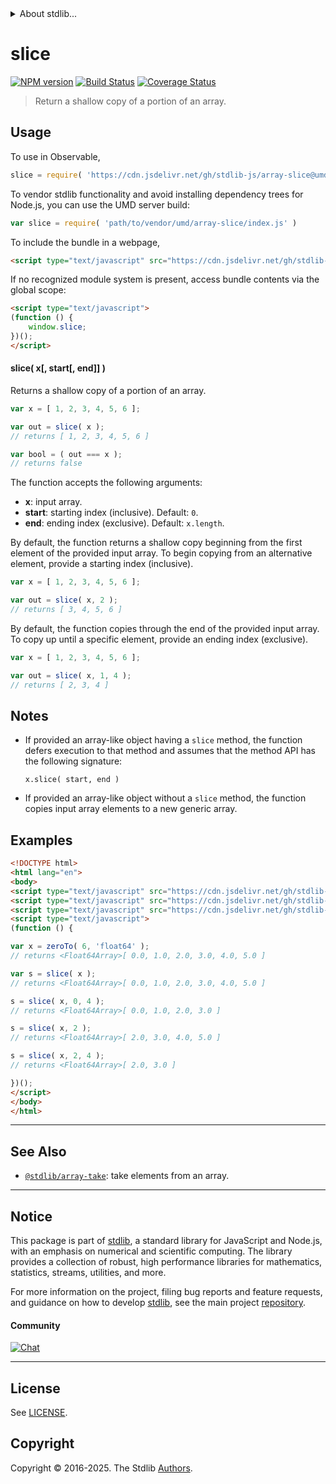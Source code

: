 <!--

@license Apache-2.0

Copyright (c) 2024 The Stdlib Authors.

Licensed under the Apache License, Version 2.0 (the "License");
you may not use this file except in compliance with the License.
You may obtain a copy of the License at

   http://www.apache.org/licenses/LICENSE-2.0

Unless required by applicable law or agreed to in writing, software
distributed under the License is distributed on an "AS IS" BASIS,
WITHOUT WARRANTIES OR CONDITIONS OF ANY KIND, either express or implied.
See the License for the specific language governing permissions and
limitations under the License.

-->


<details>
  <summary>
    About stdlib...
  </summary>
  <p>We believe in a future in which the web is a preferred environment for numerical computation. To help realize this future, we've built stdlib. stdlib is a standard library, with an emphasis on numerical and scientific computation, written in JavaScript (and C) for execution in browsers and in Node.js.</p>
  <p>The library is fully decomposable, being architected in such a way that you can swap out and mix and match APIs and functionality to cater to your exact preferences and use cases.</p>
  <p>When you use stdlib, you can be absolutely certain that you are using the most thorough, rigorous, well-written, studied, documented, tested, measured, and high-quality code out there.</p>
  <p>To join us in bringing numerical computing to the web, get started by checking us out on <a href="https://github.com/stdlib-js/stdlib">GitHub</a>, and please consider <a href="https://opencollective.com/stdlib">financially supporting stdlib</a>. We greatly appreciate your continued support!</p>
</details>

# slice

[![NPM version][npm-image]][npm-url] [![Build Status][test-image]][test-url] [![Coverage Status][coverage-image]][coverage-url] <!-- [![dependencies][dependencies-image]][dependencies-url] -->

> Return a shallow copy of a portion of an array.

<!-- Section to include introductory text. Make sure to keep an empty line after the intro `section` element and another before the `/section` close. -->

<section class="intro">

</section>

<!-- /.intro -->

<!-- Package usage documentation. -->



<section class="usage">

## Usage

To use in Observable,

```javascript
slice = require( 'https://cdn.jsdelivr.net/gh/stdlib-js/array-slice@umd/browser.js' )
```

To vendor stdlib functionality and avoid installing dependency trees for Node.js, you can use the UMD server build:

```javascript
var slice = require( 'path/to/vendor/umd/array-slice/index.js' )
```

To include the bundle in a webpage,

```html
<script type="text/javascript" src="https://cdn.jsdelivr.net/gh/stdlib-js/array-slice@umd/browser.js"></script>
```

If no recognized module system is present, access bundle contents via the global scope:

```html
<script type="text/javascript">
(function () {
    window.slice;
})();
</script>
```

#### slice( x\[, start\[, end]] )

Returns a shallow copy of a portion of an array.

```javascript
var x = [ 1, 2, 3, 4, 5, 6 ];

var out = slice( x );
// returns [ 1, 2, 3, 4, 5, 6 ]

var bool = ( out === x );
// returns false
```

The function accepts the following arguments:

-   **x**: input array.
-   **start**: starting index (inclusive). Default: `0`.
-   **end**: ending index (exclusive). Default: `x.length`.

By default, the function returns a shallow copy beginning from the first element of the provided input array. To begin copying from an alternative element, provide a starting index (inclusive).

```javascript
var x = [ 1, 2, 3, 4, 5, 6 ];

var out = slice( x, 2 );
// returns [ 3, 4, 5, 6 ]
```

By default, the function copies through the end of the provided input array. To copy up until a specific element, provide an ending index (exclusive).

```javascript
var x = [ 1, 2, 3, 4, 5, 6 ];

var out = slice( x, 1, 4 );
// returns [ 2, 3, 4 ]
```

</section>

<!-- /.usage -->

<!-- Package usage notes. Make sure to keep an empty line after the `section` element and another before the `/section` close. -->

<section class="notes">

## Notes

-   If provided an array-like object having a `slice` method, the function defers execution to that method and assumes that the method API has the following signature:

    ```text
    x.slice( start, end )
    ```

-   If provided an array-like object without a `slice` method, the function copies input array elements to a new generic array.

</section>

<!-- /.notes -->

<!-- Package usage examples. -->

<section class="examples">

## Examples

<!-- eslint no-undef: "error" -->

```html
<!DOCTYPE html>
<html lang="en">
<body>
<script type="text/javascript" src="https://cdn.jsdelivr.net/gh/stdlib-js/array-float64@umd/browser.js"></script>
<script type="text/javascript" src="https://cdn.jsdelivr.net/gh/stdlib-js/array-zero-to@umd/browser.js"></script>
<script type="text/javascript" src="https://cdn.jsdelivr.net/gh/stdlib-js/array-slice@umd/browser.js"></script>
<script type="text/javascript">
(function () {

var x = zeroTo( 6, 'float64' );
// returns <Float64Array>[ 0.0, 1.0, 2.0, 3.0, 4.0, 5.0 ]

var s = slice( x );
// returns <Float64Array>[ 0.0, 1.0, 2.0, 3.0, 4.0, 5.0 ]

s = slice( x, 0, 4 );
// returns <Float64Array>[ 0.0, 1.0, 2.0, 3.0 ]

s = slice( x, 2 );
// returns <Float64Array>[ 2.0, 3.0, 4.0, 5.0 ]

s = slice( x, 2, 4 );
// returns <Float64Array>[ 2.0, 3.0 ]

})();
</script>
</body>
</html>
```

</section>

<!-- /.examples -->

<!-- Section to include cited references. If references are included, add a horizontal rule *before* the section. Make sure to keep an empty line after the `section` element and another before the `/section` close. -->

<section class="references">

</section>

<!-- /.references -->

<!-- Section for related `stdlib` packages. Do not manually edit this section, as it is automatically populated. -->

<section class="related">

* * *

## See Also

-   <span class="package-name">[`@stdlib/array-take`][@stdlib/array/take]</span><span class="delimiter">: </span><span class="description">take elements from an array.</span>

</section>

<!-- /.related -->

<!-- Section for all links. Make sure to keep an empty line after the `section` element and another before the `/section` close. -->


<section class="main-repo" >

* * *

## Notice

This package is part of [stdlib][stdlib], a standard library for JavaScript and Node.js, with an emphasis on numerical and scientific computing. The library provides a collection of robust, high performance libraries for mathematics, statistics, streams, utilities, and more.

For more information on the project, filing bug reports and feature requests, and guidance on how to develop [stdlib][stdlib], see the main project [repository][stdlib].

#### Community

[![Chat][chat-image]][chat-url]

---

## License

See [LICENSE][stdlib-license].


## Copyright

Copyright &copy; 2016-2025. The Stdlib [Authors][stdlib-authors].

</section>

<!-- /.stdlib -->

<!-- Section for all links. Make sure to keep an empty line after the `section` element and another before the `/section` close. -->

<section class="links">

[npm-image]: http://img.shields.io/npm/v/@stdlib/array-slice.svg
[npm-url]: https://npmjs.org/package/@stdlib/array-slice

[test-image]: https://github.com/stdlib-js/array-slice/actions/workflows/test.yml/badge.svg?branch=main
[test-url]: https://github.com/stdlib-js/array-slice/actions/workflows/test.yml?query=branch:main

[coverage-image]: https://img.shields.io/codecov/c/github/stdlib-js/array-slice/main.svg
[coverage-url]: https://codecov.io/github/stdlib-js/array-slice?branch=main

<!--

[dependencies-image]: https://img.shields.io/david/stdlib-js/array-slice.svg
[dependencies-url]: https://david-dm.org/stdlib-js/array-slice/main

-->

[chat-image]: https://img.shields.io/gitter/room/stdlib-js/stdlib.svg
[chat-url]: https://app.gitter.im/#/room/#stdlib-js_stdlib:gitter.im

[stdlib]: https://github.com/stdlib-js/stdlib

[stdlib-authors]: https://github.com/stdlib-js/stdlib/graphs/contributors

[umd]: https://github.com/umdjs/umd
[es-module]: https://developer.mozilla.org/en-US/docs/Web/JavaScript/Guide/Modules

[deno-url]: https://github.com/stdlib-js/array-slice/tree/deno
[deno-readme]: https://github.com/stdlib-js/array-slice/blob/deno/README.md
[umd-url]: https://github.com/stdlib-js/array-slice/tree/umd
[umd-readme]: https://github.com/stdlib-js/array-slice/blob/umd/README.md
[esm-url]: https://github.com/stdlib-js/array-slice/tree/esm
[esm-readme]: https://github.com/stdlib-js/array-slice/blob/esm/README.md
[branches-url]: https://github.com/stdlib-js/array-slice/blob/main/branches.md

[stdlib-license]: https://raw.githubusercontent.com/stdlib-js/array-slice/main/LICENSE

<!-- <related-links> -->

[@stdlib/array/take]: https://github.com/stdlib-js/array-take/tree/umd

<!-- </related-links> -->

</section>

<!-- /.links -->
